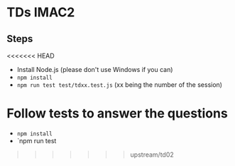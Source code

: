 # TDs IMAC2
## Steps
<<<<<<< HEAD
- Install Node.js (please don't use Windows if you can)
- `npm install`
- `npm run test test/tdxx.test.js` (xx being the number of the session)

Follow tests to answer the questions
=======
- `npm install`
- `npm run test
>>>>>>> upstream/td02
